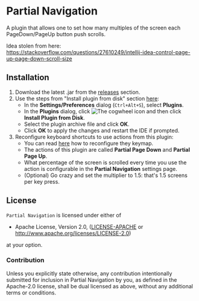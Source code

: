 # Partial Navigation

A plugin that allows one to set how many multiples of the screen each PageDown/PageUp button push scrolls.

Idea stolen from here: https://stackoverflow.com/questions/27610249/intellij-idea-control-page-up-page-down-scroll-size

## Installation

 1.  Download the latest .jar from the [releases](https://github.com/andreycizov/idea-partialnav/releases) section.
 2.  Use the steps from "Install plugin from disk" section [here](https://www.jetbrains.com/help/idea/managing-plugins.html):
      -  In the **Settings/Preferences** dialog (`Ctrl+Alt+S`), select **Plugins**.
      -  In the **Plugins** dialog, click ![The cogwheel](https://www.jetbrains.com/help/img/idea/2018.3/artwork.studio.icons.logcat.toolbar.settings@2x.png) icon and then click **Install Plugin from Disk**.
      -  Select the plugin archive file and click **OK**.
      -  Click **OK** to apply the changes and restart the IDE if prompted.
 3. Reconfigure keyboard shortcuts to use actions from this plugin: 
      -  You can read [here](https://www.jetbrains.com/help/idea/configuring-keyboard-and-mouse-shortcuts.html) how to reconfigure they keymap.
      -  The actions of this plugin are called **Partial Page Down** and **Partial Page Up**.
      -  What percentage of the screen is scrolled every time you use the action is configurable in the **Partial Navigation** settings page.
      -  (Optional) Go crazy and set the multiplier to 1.5: that's 1.5 screens per key press.

## License

`Partial Navigation` is licensed under either of

 * Apache License, Version 2.0, ([LICENSE-APACHE](LICENSE-APACHE) or
   http://www.apache.org/licenses/LICENSE-2.0)

at your option.

### Contribution

Unless you explicitly state otherwise, any contribution intentionally submitted
for inclusion in Partial Navigation by you, as defined in the Apache-2.0 license, shall be
dual licensed as above, without any additional terms or conditions.
